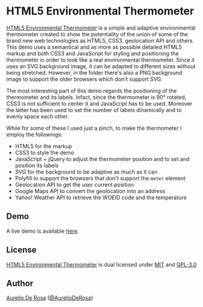 # HTML5 Environmental Thermometer

[HTML5 Environmental Thermometer](https://github.com/AurelioDeRosa/HTML5-Environmental-Thermometer) is a simple and adaptive environmental thermometer created to show the potentiality of the union of some of the brand new web technologies as HTML5, CSS3, geolocation API and others. This demo uses a semantical and as more as possible detailed HTML5 markup and both CSS3 and JavaScript for styling and positioning the thermometer in order to look like a real environmental thermometer. Since it uses an SVG background image, it can be adapted to different sizes without being stretched. However, in the folder there's also a PNG background image to support the older browsers which don't support SVG. 

The most interesting part of this demo regards the positioning of the thermometer and its labels. Infact, since the thermometer is 90° rotated, CSS3 is not sufficient to center it and JavaScript has to be used. Moreover the latter has been used to set the number of labels dinamically and to evenly space each other.

While for some of these I used just a pinch, to make the thermometer I employ the followings:

* HTML5 for the markup
* CSS3 to style the demo
* JavaScript + jQuery to adjust the thermometer position and to set and position its labels
* SVG for the background to be adaptive as much as it can
* Polyfill to support the browsers that don't support the `meter` element
* Geolocation API to get the user current position
* Google Maps API to convert the geolocation into an address
* Yahoo! Weather API to retrieve the WOEID code and the temperature

## Demo

A live demo is available [here](http://aurelio.audero.it/demo/HTML5-Environmental-Thermometer/index.html).

## License

[HTML5 Environmental Thermometer](https://github.com/AurelioDeRosa/HTML5-Environmental-Thermometer) is dual licensed under [MIT](http://www.opensource.org/licenses/MIT) and [GPL-3.0](http://opensource.org/licenses/GPL-3.0)

## Author

[Aurelio De Rosa](http://www.audero.it) ([@AurelioDeRosa](https://twitter.com/AurelioDeRosa))
